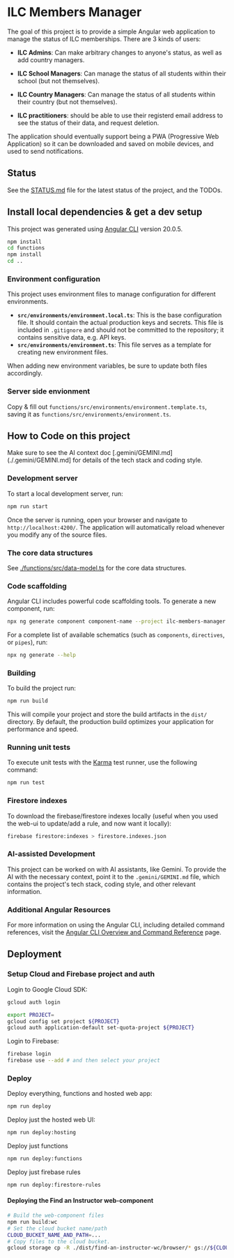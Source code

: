 # ILC Members Manager

The goal of this project is to provide a simple Angular web application to
manage the status of ILC memberships. There are 3 kinds of users:

- **ILC Admins**: Can make arbitrary changes to anyone's status, as well as add
  country managers.

- **ILC School Managers**: Can manage the status of all students within their
  school (but not themselves).

- **ILC Country Managers**: Can manage the status of all students within their
  country (but not themselves).

- **ILC practitioners**: should be able to use their registerd email address to
  see the status of their data, and request deletion.

The application should eventually support being a PWA (Progressive Web
Application) so it can be downloaded and saved on mobile devices, and used to
send notifications.

## Status

See the [STATUS.md](./STATUS.md) file for the latest status of the project, and
the TODOs.

## Install local dependencies & get a dev setup

This project was generated using [Angular
CLI](https://github.com/angular/angular-cli) version 20.0.5.

```bash
npm install
cd functions
npm install
cd ..
```

### Environment configuration

This project uses environment files to manage configuration for different environments.

- **`src/environments/environment.local.ts`**: This is the base configuration file. It should contain the actual production keys and secrets. This file is included in `.gitignore` and should not be committed to the repository; it contains sensitive data, e.g. API keys.
- **`src/environments/environment.ts`**: This file serves as a template for creating new environment files.

When adding new environment variables, be sure to update both files accordingly.

### Server side envionment

Copy & fill out `functions/src/environments/environment.template.ts`, saving it as
`functions/src/environments/environment.ts`.

## How to Code on this project

Make sure to see the AI context doc [.gemini/GEMINI.md](./.gemini/GEMINI.md] for
details of the tech stack and coding style.

### Development server

To start a local development server, run:

```bash
npm run start
```

Once the server is running, open your browser and navigate to
`http://localhost:4200/`. The application will automatically reload whenever you
modify any of the source files.

### The core data structures

See [./functions/src/data-model.ts](./functions/src/data-model.ts) for the core
data structures.

### Code scaffolding

Angular CLI includes powerful code scaffolding tools. To generate a new component, run:

```bash
npx ng generate component component-name --project ilc-members-manager
```

For a complete list of available schematics (such as `components`, `directives`, or `pipes`), run:

```bash
npx ng generate --help
```

### Building

To build the project run:

```bash
npm run build
```

This will compile your project and store the build artifacts in the `dist/` directory. By default, the production build optimizes your application for performance and speed.

### Running unit tests

To execute unit tests with the [Karma](https://karma-runner.github.io) test runner, use the following command:

```bash
npm run test
```

### Firestore indexes

To download the firebase/firestore indexes locally (useful when you used the
web-ui to update/add a rule, and now want it locally):

```sh
firebase firestore:indexes > firestore.indexes.json
```

### AI-assisted Development

This project can be worked on with AI assistants, like Gemini. To provide the
AI with the necessary context, point it to the `.gemini/GEMINI.md` file, which
contains the project's tech stack, coding style, and other relevant information.

### Additional Angular Resources

For more information on using the Angular CLI, including detailed command references, visit the [Angular CLI Overview and Command Reference](https://angular.dev/tools/cli) page.

## Deployment

### Setup Cloud and Firebase project and auth

Login to Google Cloud SDK:

```sh
gcloud auth login
```

```sh
export PROJECT=
gcloud config set project ${PROJECT}
gcloud auth application-default set-quota-project ${PROJECT}
```

Login to Firebase:

```sh
firebase login
firebase use --add # and then select your project
```

### Deploy

Deploy everything, functions and hosted web app:

```sh
npm run deploy
```

Deploy just the hosted web UI:

```sh
npm run deploy:hosting
```

Deploy just functions

```sh
npm run deploy:functions
```

Deploy just firebase rules

```sh
npm run deploy:firestore-rules
```

#### Deploying the Find an Instructor web-component

```sh
# Build the web-component files
npm run build:wc
# Set the cloud bucket name/path
CLOUD_BUCKET_NAME_AND_PATH=...
# Copy files to the cloud bucket.
gcloud storage cp -R ./dist/find-an-instructor-wc/browser/* gs://${CLOUD_BUCKET_NAME_AND_PATH}
```
